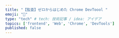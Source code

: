 ```yaml
---
title: "【監査】ゼロからはじめた Chrome DevToool "
emoji: "🐥"
type: "tech" # tech: 技術記事 / idea: アイデア
topics: ['frontend', 'Web', 'Chrome', 'DevTools']
published: false
---
```

